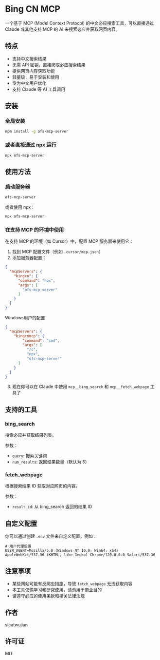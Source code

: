 # Bing CN MCP

一个基于 MCP (Model Context Protocol) 的中文必应搜索工具，可以直接通过 Claude 或其他支持 MCP 的 AI 来搜索必应并获取网页内容。

## 特点

- 支持中文搜索结果
- 无需 API 密钥，直接爬取必应搜索结果
- 提供网页内容获取功能
- 轻量级，易于安装和使用
- 专为中文用户优化
- 支持 Claude 等 AI 工具调用

## 安装

### 全局安装

```bash
npm install -g ofs-mcp-server
```

### 或者直接通过 npx 运行

```bash
npx ofs-mcp-server
```

## 使用方法

### 启动服务器

```bash
ofs-mcp-server
```

或者使用 npx：

```bash
npx ofs-mcp-server
```

### 在支持 MCP 的环境中使用

在支持 MCP 的环境（如 Cursor）中，配置 MCP 服务器来使用它：

1. 找到 MCP 配置文件（例如 `.cursor/mcp.json`）
2. 添加服务器配置：

```json
{
  "mcpServers": {
    "bingcn": {
      "command": "npx",
      "args": [
        "ofs-mcp-server"
      ]
    }
  }
}
```
Windows用户的配置

```json
{
  "mcpServers": {
    "bingcnmcp": {
        "command": "cmd",
        "args": [
          "/c",
          "npx",
          "ofs-mcp-server"
      ]
    }
  }
}
```

3. 现在你可以在 Claude 中使用 `mcp__bing_search` 和 `mcp__fetch_webpage` 工具了

## 支持的工具

### bing_search

搜索必应并获取结果列表。

参数：
- `query`: 搜索关键词
- `num_results`: 返回结果数量（默认为 5）

### fetch_webpage

根据搜索结果 ID 获取对应网页的内容。

参数：
- `result_id`: 从 bing_search 返回的结果 ID

## 自定义配置

你可以通过创建 `.env` 文件来自定义配置，例如：

```
# 用户代理设置
USER_AGENT=Mozilla/5.0 (Windows NT 10.0; Win64; x64) AppleWebKit/537.36 (KHTML, like Gecko) Chrome/120.0.0.0 Safari/537.36
```

## 注意事项

- 某些网站可能有反爬虫措施，导致 `fetch_webpage` 无法获取内容
- 本工具仅供学习和研究使用，请勿用于商业目的
- 请遵守必应的使用条款和相关法律法规

## 作者

slcatwujian

## 许可证

MIT 